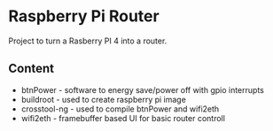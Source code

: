 Raspberry Pi Router
===================

Project to turn a Rasberry PI 4 into a router.


Content
-------

- btnPower      - software to energy save/power off with gpio interrupts
- buildroot     - used to create raspberry pi image
- crosstool-ng  - used to compile btnPower and wifi2eth
- wifi2eth      - framebuffer based UI for basic router controll
